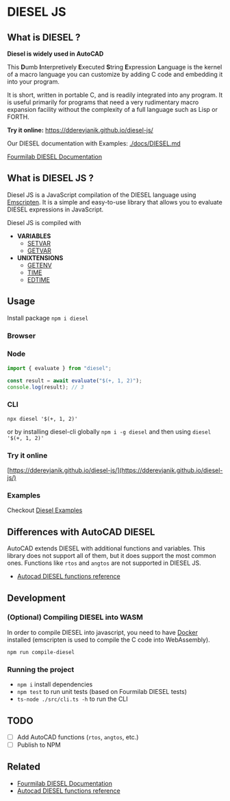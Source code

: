 # DIESEL JS

## What is DIESEL ?

**Diesel is widely used in AutoCAD**

This **D**umb **I**nterpretively **E**xecuted **S**tring **E**xpression **L**anguage is the kernel of a macro language you can customize by adding C code and embedding it into your program.

It is short, written in portable C, and is readily integrated into any program. It is useful primarily for programs that need a very rudimentary macro expansion facility without the complexity of a full language such as Lisp or FORTH.

**Try it online:** <https://dderevjanik.github.io/diesel-js/>

Our DIESEL documentation with Examples: [./docs/DIESEL.md](./docs/DIESEL.md)

[Fourmilab DIESEL Documentation](https://www.fourmilab.ch/diesel/)

## What is DIESEL JS ?

Diesel JS is a JavaScript compilation of the DIESEL language using [Emscripten](https://emscripten.org/). It is a simple and easy-to-use library that allows you to evaluate DIESEL expressions in JavaScript.

Diesel JS is compiled with
- **VARIABLES**
  - [SETVAR](./docs/DIESEL.md#variables)
  - [GETVAR](./docs/DIESEL.md#variables)
- **UNIXTENSIONS**
  - [GETENV](./docs/DIESEL.md#getenvvarname)
  - [TIME](./docs/DIESEL.md#time)
  - [EDTIME](./docs/DIESEL.md#edtimetimepicture)

## Usage

Install package `npm i diesel`

### Browser

### Node

```javascript
import { evaluate } from "diesel";

const result = await evaluate("$(+, 1, 2)");
console.log(result); // 3
```

### CLI

`npx diesel '$(+, 1, 2)'`

or by installing diesel-cli globally `npm i -g diesel` and then using `diesel '$(+, 1, 2)'`

### Try it online

[https://dderevjanik.github.io/diesel-js/](https://dderevjanik.github.io/diesel-js/)

### Examples

Checkout [Diesel Examples](./docs/DIESEL.md#examples)

## Differences with AutoCAD DIESEL

AutoCAD extends DIESEL with additional functions and variables. This library does not support all of them, but it does support the most common ones. Functions like `rtos` and `angtos` are not supported in DIESEL JS.

- [Autocad DIESEL functions reference](https://help.autodesk.com/view/ACDLT/2024/ENU/?guid=GUID-F94A885A-4DA2-432B-AC1A-EB49CC6C1C72)


## Development

### (Optional) Compiling DIESEL into WASM

In order to compile DIESEL into javascript, you need to have [Docker](https://www.docker.com/) installed (emscripten is used to compile the C code into WebAssembly).

`npm run compile-diesel`

### Running the project

- `npm i` install dependencies
- `npm test` to run unit tests (based on Fourmilab DIESEL tests)
- `ts-node ./src/cli.ts -h` to run the CLI

## TODO

- [ ] Add AutoCAD functions (`rtos`, `angtos`, etc.)
- [ ] Publish to NPM

## Related

- [Fourmilab DIESEL Documentation](https://www.fourmilab.ch/diesel/)
- [Autocad DIESEL functions reference](https://help.autodesk.com/view/ACDLT/2024/ENU/?guid=GUID-F94A885A-4DA2-432B-AC1A-EB49CC6C1C72)
